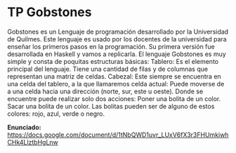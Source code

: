 # TP Gobstones

Gobstones es un Lenguaje de programación desarrollado por la Universidad de Quilmes. Este lenguaje es usado por los docentes de la universidad para enseñar los primeros pasos en la programación. 
Su primera versión fue desarrollada en Haskell y vamos a replicarla.
El lenguaje Gobstones es muy simple y consta de poquitas estructuras básicas:
Tablero: Es el elemento principal del lenguaje. Tiene una cantidad de filas y de columnas que representan una matriz de celdas.
Cabezal: Este siempre se encuentra en una celda del tablero, a la que llamaremos celda actual: 
Puede moverse de a una celda hacia una dirección (norte, sur, este u oeste).
Donde se encuentre puede realizar solo dos acciones:
Poner una bolita de un color.
Sacar una bolita de un color.
Las bolitas pueden ser de alguno de estos colores: rojo, azul, verde o negro.

**Enunciado:** https://docs.google.com/document/d/1tNbQWD1uvr_LUxV6fX3r3FHUmkiwhCHk4LlztbHgLnw
